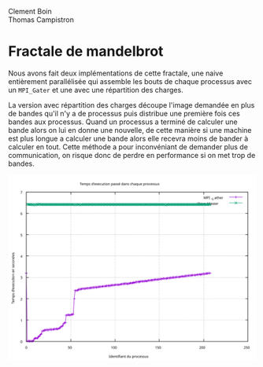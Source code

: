 Clement Boin<br/>
Thomas Campistron

# Fractale de mandelbrot

Nous avons fait deux implémentations de cette fractale, une naive entièrement parallélisée qui assemble les bouts de chaque processus avec un `MPI_Gater` et une avec une répartition des charges.

La version avec répartition des charges découpe l'image demandée en plus de bandes qu'il n'y a de processus puis distribue une première fois ces bandes aux processus.
Quand un processus a terminé de calculer une bande alors on lui en donne une nouvelle, de cette manière si une machine est plus longue a calculer une bande alors elle recevra moins de bander à calculer en tout.
Cette méthode a pour inconvéniant de demander plus de communication, on risque donc de perdre en performance si on met trop de bandes.

![Temps de calcul des deux méthodes par processus](./exec_time.svg)
